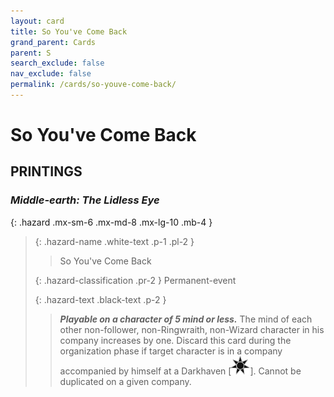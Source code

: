 ```yaml
---
layout: card
title: So You've Come Back
grand_parent: Cards
parent: S
search_exclude: false
nav_exclude: false
permalink: /cards/so-youve-come-back/
---
```


# So You've Come Back


## PRINTINGS


### _Middle-earth: The Lidless Eye_

{: .hazard .mx-sm-6 .mx-md-8 .mx-lg-10 .mb-4 }
> {: .hazard-name .white-text .p-1 .pl-2 }
> > <div class="hazard-mp"></div>
> > <div class="card-name">So You've Come Back</div>
>
> {: .hazard-classification .pr-2 }
> Permanent-event
>
> {: .hazard-text .black-text .p-2 }
> > ***Playable on a character of 5 mind or less.*** The mind of each other non-follower, non-Ringwraith, non-Wizard character in his company increases by one. Discard this card during the organization phase if target character is in a company accompanied by himself at a Darkhaven <nobr>[<img src="/assets/images/dark-haven.svg">]</nobr>. Cannot be duplicated on a given company. 
>
